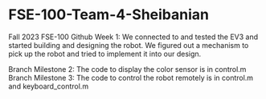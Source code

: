 # FSE-100-Team-4-Sheibanian
Fall 2023 FSE-100 Github
Week 1:
We connected to and tested the EV3 and started building and designing the robot. 
We figured out a mechanism to pick up the robot and tried to implement it into our design.

Branch Milestone 2: The code to display the color sensor is in control.m
Branch Milestone 3: The code to control the robot remotely is in control.m and keyboard_control.m
